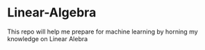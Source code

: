 # Linear-Algebra
This repo will help me prepare for machine learning by horning my knowledge on Linear Alebra
